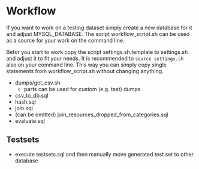 # Workflow

If you want to work on a testing dataset simply create a new database for it and adjust MYSQL_DATABASE.
The script workflow_script.sh can be used as a source for your work on the command line.

Befor you start to work copy the script settings.sh.template to settings.sh and adjust it to fit your needs.
It is recommended to ```source settings.sh``` also on your command line. This way you can simply copy single statements from workflow_script.sh without changing anything.

* dumps/get_csv.sh
  - parts can be used for custom (e.g. test) dumps
* csv_to_db.sql
* hash.sql
* join.sql
* (can be omitted) join_resources_dropped_from_categories.sql
* evaluate.sql

## Testsets

* execute testsets.sql and then manually move generated test set to other database
